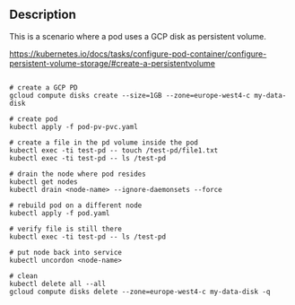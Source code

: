 

## Description

This is a scenario where a pod uses a GCP disk as persistent volume.

https://kubernetes.io/docs/tasks/configure-pod-container/configure-persistent-volume-storage/#create-a-persistentvolume

```buildoutcfg

# create a GCP PD
gcloud compute disks create --size=1GB --zone=europe-west4-c my-data-disk

# create pod
kubectl apply -f pod-pv-pvc.yaml

# create a file in the pd volume inside the pod
kubectl exec -ti test-pd -- touch /test-pd/file1.txt
kubectl exec -ti test-pd -- ls /test-pd

# drain the node where pod resides
kubectl get nodes
kubectl drain <node-name> --ignore-daemonsets --force

# rebuild pod on a different node
kubectl apply -f pod.yaml

# verify file is still there
kubectl exec -ti test-pd -- ls /test-pd

# put node back into service
kubectl uncordon <node-name>

# clean
kubectl delete all --all
gcloud compute disks delete --zone=europe-west4-c my-data-disk -q

```